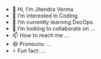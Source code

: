- 👋 Hi, I’m Jitendra Verma 
- 👀 I’m interested in Coding.
- 🌱 I’m currently learning DecOps.
- 💞️ I’m looking to collaborate on ...
- 📫 How to reach me ...
- 😄 Pronouns: ...
- ⚡ Fun fact: ...

<!---
jitendravermaer/jitendravermaer is a ✨ special ✨ repository because its `README.md` (this file) appears on your GitHub profile.
You can click the Preview link to take a look at your changes.
--->
